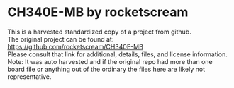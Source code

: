 
# CH340E-MB by rocketscream  
This is a harvested standardized copy of a project from github.  
The original project can be found at:  
https://github.com/rocketscream/CH340E-MB  
Please consult that link for additional, details, files, and license information.  
Note: It was auto harvested and if the original repo had more than one board file or anything out of the ordinary the files here are likely not representative.  
    